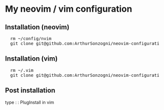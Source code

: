 My neovim / vim configuration
=============================

## Installation (neovim)
<pre>
  rm ~/config/nvim
  git clone git@github.com:ArthurSonzogni/neovim-configuration.git ~/config/nvim
</pre>

## Installation (vim)
<pre>
  rm ~/.vim
  git clone git@github.com:ArthurSonzogni/neovim-configuration.git ~/.vim
</pre>

## Post installation
type : : PlugInstall in vim
